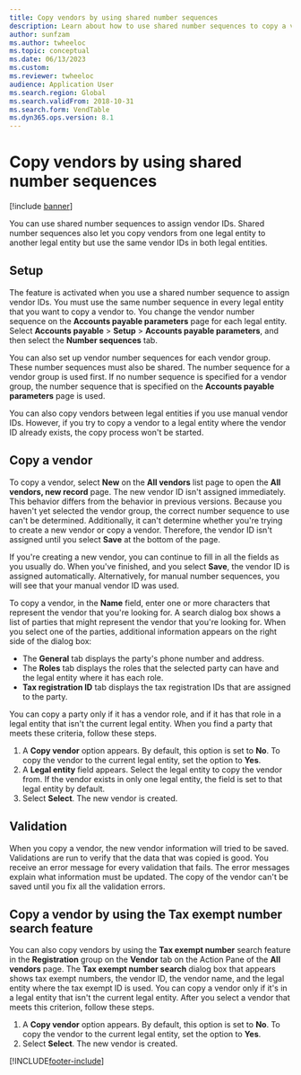 ```yaml
---
title: Copy vendors by using shared number sequences
description: Learn about how to use shared number sequences to copy a vendor to another legal entity but keep the same vendor ID.
author: sunfzam
ms.author: twheeloc
ms.topic: conceptual
ms.date: 06/13/2023
ms.custom:
ms.reviewer: twheeloc 
audience: Application User
ms.search.region: Global
ms.search.validFrom: 2018-10-31
ms.search.form: VendTable
ms.dyn365.ops.version: 8.1
---
```


# Copy vendors by using shared number sequences

[!include [banner](../includes/banner.md)]

You can use shared number sequences to assign vendor IDs. Shared number sequences also let you copy vendors from one legal entity to another legal entity but use the same vendor IDs in both legal entities.

## Setup

The feature is activated when you use a shared number sequence to assign vendor IDs. You must use the same number sequence in every legal entity that you want to copy a vendor to. You change the vendor number sequence on the **Accounts payable parameters** page for each legal entity. Select **Accounts payable** \> **Setup** \> **Accounts payable parameters**, and then select the **Number sequences** tab.

You can also set up vendor number sequences for each vendor group. These number sequences must also be shared. The number sequence for a vendor group is used first. If no number sequence is specified for a vendor group, the number sequence that is specified on the **Accounts payable parameters** page is used.

You can also copy vendors between legal entities if you use manual vendor IDs. However, if you try to copy a vendor to a legal entity where the vendor ID already exists, the copy process won't be started.

## Copy a vendor

To copy a vendor, select **New** on the **All vendors** list page to open the **All vendors, new record** page. The new vendor ID isn't assigned immediately. This behavior differs from the behavior in previous versions. Because you haven't yet selected the vendor group, the correct number sequence to use can't be determined. Additionally, it can't determine whether you're trying to create a new vendor or copy a vendor. Therefore, the vendor ID isn't assigned until you select **Save** at the bottom of the page.

If you're creating a new vendor, you can continue to fill in all the fields as you usually do. When you've finished, and you select **Save**, the vendor ID is assigned automatically. Alternatively, for manual number sequences, you will see that your manual vendor ID was used.

To copy a vendor, in the **Name** field, enter one or more characters that represent the vendor that you're looking for. A search dialog box shows a list of parties that might represent the vendor that you're looking for. When you select one of the parties, additional information appears on the right side of the dialog box:

- The **General** tab displays the party's phone number and address.
- The **Roles** tab displays the roles that the selected party can have and the legal entity where it has each role.
- **Tax registration ID** tab displays the tax registration IDs that are assigned to the party.

You can copy a party only if it has a vendor role, and if it has that role in a legal entity that isn't the current legal entity. When you find a party that meets these criteria, follow these steps.

1. A **Copy vendor** option appears. By default, this option is set to **No**. To copy the vendor to the current legal entity, set the option to **Yes**. 
2. A **Legal entity** field appears. Select the legal entity to copy the vendor from. If the vendor exists in only one legal entity, the field is set to that legal entity by default.
3. Select **Select**. The new vendor is created.

## Validation

When you copy a vendor, the new vendor information will tried to be saved. Validations are run to verify that the data that was copied is good. You receive an error message for every validation that fails. The error messages explain what information must be updated. The copy of the vendor can't be saved until you fix all the validation errors.

## Copy a vendor by using the Tax exempt number search feature

You can also copy vendors by using the **Tax exempt number** search feature in the **Registration** group on the **Vendor** tab on the Action Pane of the **All vendors** page. The **Tax exempt number search** dialog box that appears shows tax exempt numbers, the vendor ID, the vendor name, and the legal entity where the tax exempt ID is used. You can copy a vendor only if it's in a legal entity that isn't the current legal entity. After you select a vendor that meets this criterion, follow these steps.

1. A **Copy vendor** option appears. By default, this option is set to **No**. To copy the vendor to the current legal entity, set the option to **Yes**.
2. Select **Select**. The new vendor is created.


[!INCLUDE[footer-include](../../includes/footer-banner.md)]

